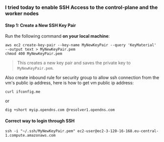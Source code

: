 ### I tried today to enable SSH Access to the control-plane and the worker nodes

#### **Step 1: Create a New SSH Key Pair**

Run the following command **on your local machine**:

	aws ec2 create-key-pair --key-name MyNewKeyPair --query 'KeyMaterial' --output text > MyNewKeyPair.pem
	chmod 400 MyNewKeyPair.pem

> This creates a new key pair and saves the private key to `MyNewKeyPair.pem`.

Also create inbound rule for security group to allow ssh connection from the vm's public ip address, here is how to get 
vm public ip address:

	curl ifconfig.me
or

	dig +short myip.opendns.com @resolver1.opendns.com

 #### Correct way to login through SSH
 	ssh -i "~/.ssh/MyNewKeyPair.pem" ec2-user@ec2-3-120-16-168.eu-central-1.compute.amazonaws.com
